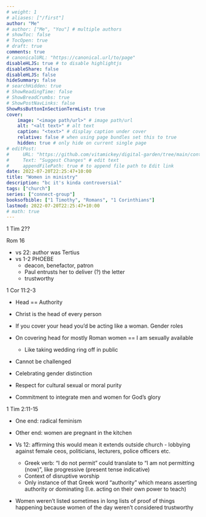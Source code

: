 ```yaml
---
# weight: 1
# aliases: ["/first"]
author: "Me"
# author: ["Me", "You"] # multiple authors
# showToc: false
# TocOpen: true
# draft: true
comments: true
# canonicalURL: "https://canonical.url/to/page"
disableHLJS: true # to disable highlightjs
disableShare: false
disableHLJS: false
hideSummary: false
# searchHidden: true
# ShowReadingTime: false
# ShowBreadCrumbs: true
# ShowPostNavLinks: false
ShowRssButtonInSectionTermList: true
cover:
    image: "<image path/url>" # image path/url
    alt: "<alt text>" # alt text
    caption: "<text>" # display caption under cover
    relative: false # when using page bundles set this to true
    hidden: true # only hide on current single page
# editPost:
#     URL: "https://github.com/vitamickey/digital-garden/tree/main/content"
#     Text: "Suggest Changes" # edit text
#     appendFilePath: true # to append file path to Edit link
date: 2022-07-20T22:25:47+10:00
title: "Women in ministry"
description: "bc it's kinda controversial"
tags: ["church"]
series: ["connect-group"]
booksofbible: ["1 Timothy", "Romans", "1 Corinthians"]
lastmod: 2022-07-20T22:25:47+10:00
# math: true
---
```


1 Tim 2??

Rom 16

- vs 22: author was Tertius
- vs 1-2 PHOEBE
  - deacon, benefactor, patron
  - Paul entrusts her to deliver (?) the letter
  - trustworthy

1 Cor 11:2-3

- Head == Authority
- Christ is the head of every person
- If you cover your head you’d be acting like a woman. Gender roles
- On covering head for mostly Roman women == I am sexually available
  - Like taking wedding ring off in public

- Cannot be challenged
- Celebrating gender distinction
- Respect for cultural sexual or moral purity
- Commitment to integrate men and women for God’s glory

1 Tim 2:11-15

- One end: radical feminism
- Other end: women are pregnant in the kitchen
- Vs 12: affirming this would mean it extends outside church - lobbying against female ceos, politicians, lecturers, police officers etc.
  - Greek verb: “I do not permit” could translate to “I am not permitting (now)”, like progressive (present tense indicative)
  - Context of disruptive worship
  - Only instance of that Greek word “authority” which means asserting authority or dominating (I.e. acting on their own power to teach)

- Women weren’t listed sometimes in long lists of proof of things happening because women of the day weren’t considered trustworthy
